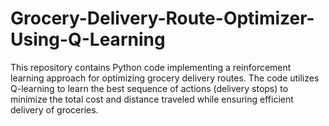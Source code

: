 # Grocery-Delivery-Route-Optimizer-Using-Q-Learning
This repository contains Python code implementing a reinforcement learning approach for optimizing grocery delivery routes. The code utilizes Q-learning to learn the best sequence of actions (delivery stops) to minimize the total cost and distance traveled while ensuring efficient delivery of groceries.
